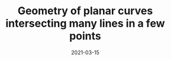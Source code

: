 ---
collection:  publications
category:    manuscripts
paperurl:    'http://jim-vardakis.github.io/files/11vard-volb-editted_for_arXiv.pdf'
permalink:   /publication/2021.03 VarVol2019ep_2021

authors:     "D. Vardakis, A. Volberg"
title:       "Geometry of planar curves intersecting many lines in a few points"
date:        2021-03-15

journal:     "Algebra i Analiz"
volume:      33
number:      
issue:       6
pages:       "214&ndash;234"

subtitle:    
publisher:   
location:    
isbn:        

preprint:    

url:         

doi:         
journalurl:  'https://www.mathnet.ru/php/archive.phtml?wshow=paper&jrnid=aa&paperid=1793&option_lang=eng'
arxiv:       '1909.03203v2'
---